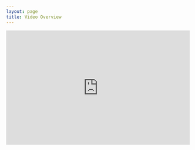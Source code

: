 ```yaml
---
layout: page
title: Video Overview
---
```


<iframe src="https://player.vimeo.com/video/145797317?color=ff4203&title=0&byline=0&portrait=0" width="500" height="313" frameborder="0" webkitallowfullscreen mozallowfullscreen allowfullscreen></iframe>
